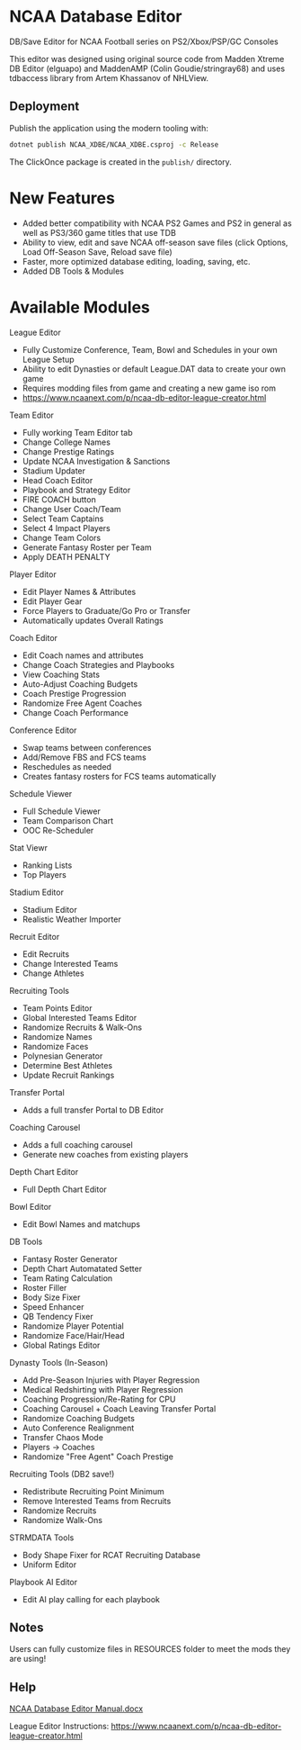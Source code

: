 # NCAA Database Editor
DB/Save Editor for NCAA Football series on PS2/Xbox/PSP/GC Consoles

This editor was designed using original source code from Madden Xtreme DB Editor (elguapo) and MaddenAMP (Colin Goudie/stringray68) and uses tdbaccess library from Artem Khassanov of NHLView.


## Deployment

Publish the application using the modern tooling with:

```bash
dotnet publish NCAA_XDBE/NCAA_XDBE.csproj -c Release
```

The ClickOnce package is created in the `publish/` directory.

# New Features
* Added better compatibility with NCAA PS2 Games and PS2 in general as well as PS3/360 game titles that use TDB
* Ability to view, edit and save NCAA off-season save files  (click Options, Load Off-Season Save, Reload save file)
* Faster, more optimized database editing, loading, saving, etc.
* Added DB Tools & Modules

# Available Modules

League Editor
* Fully Customize Conference, Team, Bowl and Schedules in your own League Setup
* Ability to edit Dynasties or default League.DAT data to create your own game
* Requires modding files from game and creating a new game iso rom
* https://www.ncaanext.com/p/ncaa-db-editor-league-creator.html

Team Editor
* Fully working Team Editor tab
* Change College Names
* Change Prestige Ratings
* Update NCAA Investigation & Sanctions
* Stadium Updater
* Head Coach Editor
* Playbook and Strategy Editor
* FIRE COACH button
* Change User Coach/Team
* Select Team Captains
* Select 4 Impact Players
* Change Team Colors
* Generate Fantasy Roster per Team
* Apply DEATH PENALTY

Player Editor
* Edit Player Names & Attributes
* Edit Player Gear
* Force Players to Graduate/Go Pro or Transfer
* Automatically updates Overall Ratings

Coach Editor
* Edit Coach names and attributes
* Change Coach Strategies and Playbooks
* View Coaching Stats
* Auto-Adjust Coaching Budgets
* Coach Prestige Progression
* Randomize Free Agent Coaches
* Change Coach Performance

Conference Editor
* Swap teams between conferences
* Add/Remove FBS and FCS teams
* Reschedules as needed
* Creates fantasy rosters for FCS teams automatically

Schedule Viewer
* Full Schedule Viewer
* Team Comparison Chart
* OOC Re-Scheduler

Stat Viewr
* Ranking Lists
* Top Players

Stadium Editor
* Stadium Editor
* Realistic Weather Importer

Recruit Editor
* Edit Recruits
* Change Interested Teams
* Change Athletes

Recruiting Tools
* Team Points Editor
* Global Interested Teams Editor
* Randomize Recruits & Walk-Ons
* Randomize Names
* Randomize Faces
* Polynesian Generator
* Determine Best Athletes
* Update Recruit Rankings

Transfer Portal
* Adds a full transfer Portal to DB Editor

Coaching Carousel
* Adds a full coaching carousel
* Generate new coaches from existing players

Depth Chart Editor
* Full Depth Chart Editor

Bowl Editor
* Edit Bowl Names and matchups

DB Tools
* Fantasy Roster Generator
* Depth Chart Automatated Setter
* Team Rating Calculation
* Roster Filler
* Body Size Fixer
* Speed Enhancer
* QB Tendency Fixer
* Randomize Player Potential
* Randomize Face/Hair/Head
* Global Ratings Editor

Dynasty Tools (In-Season)
* Add Pre-Season Injuries with Player Regression
* Medical Redshirting with Player Regression
* Coaching Progression/Re-Rating for CPU
* Coaching Carousel + Coach Leaving Transfer Portal
* Randomize Coaching Budgets
* Auto Conference Realignment
* Transfer Chaos Mode
* Players -> Coaches
* Randomize "Free Agent" Coach Prestige

Recruiting Tools (DB2 save!)
* Redistribute Recruiting Point Minimum
* Remove Interested Teams from Recruits
* Randomize Recruits
* Randomize Walk-Ons

STRMDATA Tools
* Body Shape Fixer for RCAT Recruiting Database
* Uniform Editor

Playbook AI Editor
* Edit AI play calling for each playbook


## Notes
Users can fully customize files in RESOURCES folder to meet the mods they are using! 

## Help

[NCAA Database Editor Manual.docx](https://github.com/user-attachments/files/17964514/NCAA.Database.Editor.Manual.docx)


League Editor Instructions: https://www.ncaanext.com/p/ncaa-db-editor-league-creator.html
